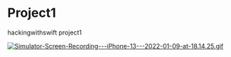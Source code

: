 # Project1
hackingwithswift project1

[![Simulator-Screen-Recording---iPhone-13---2022-01-09-at-18.14.25.gif](https://s10.gifyu.com/images/Simulator-Screen-Recording---iPhone-13---2022-01-09-at-18.14.25.gif)](https://gifyu.com/image/SbbuT)
